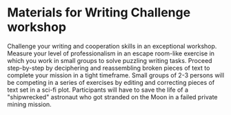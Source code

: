 # Materials for Writing Challenge workshop

Challenge your writing and cooperation skills in an exceptional workshop.
Measure your level of professionalism in an escape room-like exercise in which you work in small groups to solve puzzling writing tasks.
Proceed step-by-step by deciphering and reassembling broken pieces of text to complete your mission in a tight timeframe.
Small groups of 2-3 persons will be competing in a series of exercises by editing and correcting pieces of text set in a sci-fi plot. Participants will have to save the life of a "shipwrecked" astronaut who got stranded on the Moon in a failed private mining mission.
